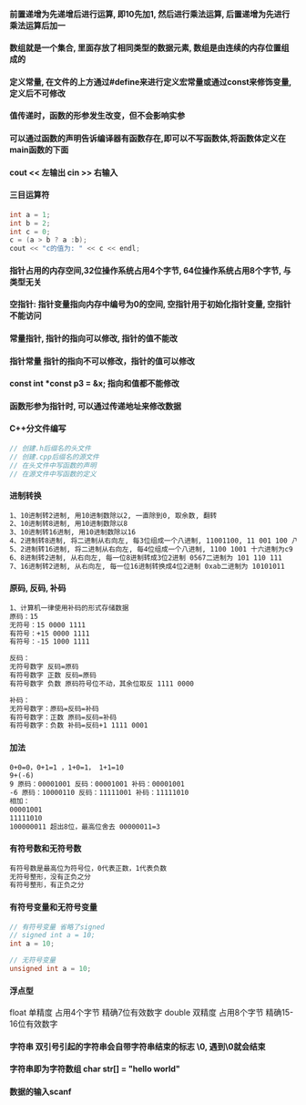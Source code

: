 #### 前置递增为先递增后进行运算, 即10先加1, 然后进行乘法运算, 后置递增为先进行乘法运算后加一
#### 数组就是一个集合, 里面存放了相同类型的数据元素, 数组是由连续的内存位置组成的
#### 定义常量, 在文件的上方通过#define来进行定义宏常量或通过const来修饰变量, 定义后不可修改
#### 值传递时，函数的形参发生改变，但不会影响实参
#### 可以通过函数的声明告诉编译器有函数存在,即可以不写函数体,将函数体定义在main函数的下面
#### cout << 左输出 cin >> 右输入
#### 三目运算符
```c++
int a = 1;
int b = 2;
int c = 0;
c = (a > b ? a :b);
cout << "c的值为: " << c << endl;
```
#### 指针占用的内存空间,32位操作系统占用4个字节, 64位操作系统占用8个字节, 与类型无关
#### 空指针: 指针变量指向内存中编号为0的空间, 空指针用于初始化指针变量, 空指针不能访问
#### 常量指针, 指针的指向可以修改, 指针的值不能改
#### 指针常量 指针的指向不可以修改，指针的值可以修改
#### const int *const p3 = &x; 指向和值都不能修改
#### 函数形参为指针时, 可以通过传递地址来修改数据
#### C++分文件编写
```c++
// 创建.h后缀名的头文件
// 创建.cpp后缀名的源文件
// 在头文件中写函数的声明
// 在源文件中写函数的定义
```
#### 进制转换
```txt
1、10进制转2进制, 用10进制数除以2, 一直除到0, 取余数, 翻转
2、10进制转8进制, 用10进制数除以8
3、10进制转16进制, 用10进制数除以16
4、2进制转8进制, 将二进制从右向左, 每3位组成一个八进制, 11001100, 11 001 100 八进制为314
5、2进制转16进制, 将二进制从右向左, 每4位组成一个八进制, 1100 1001 十六进制为c9
6、8进制转2进制, 从右向左, 每一位8进制转成3位2进制 0567二进制为 101 110 111
7、16进制转2进制, 从右向左, 每一位16进制转换成4位2进制 0xab二进制为 10101011
```
#### 原码, 反码, 补码
```txt
1、计算机一律使用补码的形式存储数据
原码：15
无符号：15 0000 1111
有符号：+15 0000 1111
有符号：-15 1000 1111

反码：
无符号数字 反码=原码
有符号数字 正数 反码=原码
有符号数字 负数 原码符号位不动，其余位取反 1111 0000

补码：
无符号数字：原码=反码=补码
有符号数字：正数 原码=反码=补码
有符号数字：负数 补码=反码+1 1111 0001
```
#### 加法
```txt
0+0=0，0+1=1 ，1+0=1， 1+1=10
9+(-6)
9 原码：00001001 反码：00001001 补码：00001001
-6 原码：10000110 反码：11111001 补码：11111010
相加：
00001001
11111010
100000011 超出8位，最高位舍去 00000011=3
```
#### 有符号数和无符号数
```txt
有符号数是最高位为符号位，0代表正数，1代表负数
无符号整形，没有正负之分
有符号整形，有正负之分
```
#### 有符号变量和无符号变量 
```c
// 有符号变量 省略了signed
// signed int a = 10;
int a = 10;

// 无符号变量
unsigned int a = 10;
```
#### 浮点型
float 单精度 占用4个字节 精确7位有效数字
double 双精度 占用8个字节 精确15-16位有效数字
#### 字符串 双引号引起的字符串会自带字符串结束的标志 \0, 遇到\0就会结束
#### 字符串即为字符数组 char str[] = "hello world"
#### 数据的输入scanf